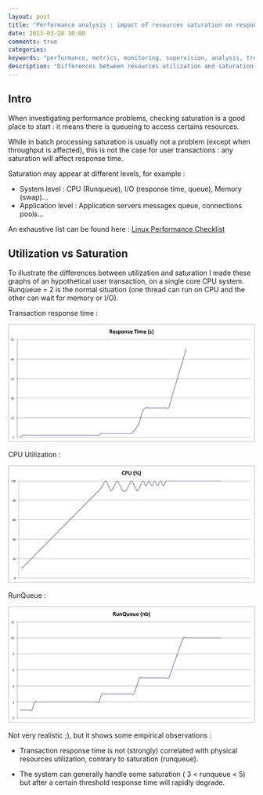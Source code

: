 ```yaml
---
layout: post
title: "Performance analysis : impact of resources saturation on response time"
date: 2013-03-28 10:00
comments: true
categories: 
keywords: "performance, metrics, monitoring, supervision, analysis, troubleshooting"
description: "Differences between resources utilization and saturation and impact and transactions response time"
---
```


Intro
------
When investigating performance problems, checking saturation is a good place to start : it means there is queueing to access certains resources.

While in batch processing saturation is usually not a problem (except when throughput is affected), this is not the case for user transactions : any saturation will affect response time.

Saturation may appear at different levels, for example :

- System level : CPU (Runqueue), I/O (response time, queue), Memory (swap)... 
- Application level : Application servers messages queue, connections pools...

An exhaustive list can be found here : [Linux Performance Checklist](http://dtrace.org/blogs/brendan/2012/03/07/the-use-method-linux-performance-checklist/)


Utilization vs Saturation
-------------
To illustrate the differences between utilization and saturation I made these graphs of an hypothetical user transaction, on a single core CPU system. Runqueue = 2 is the normal situation (one thread can run on CPU and the other can wait for memory or I/O).


Transaction response time :

![alt text](/images/runqueue/resptime1.png "Response Time")


CPU Utilization :

![alt text](/images/runqueue/cpupercent.png "CPU Utilization")


RunQueue :

![alt text](/images/runqueue/cpurunqueue2.png "Runqueue")


Not very realistic ;), but it shows some empirical observations :

- Transaction response time is not (strongly) correlated with physical resources utilization, contrary to saturation (runqueue).</li>

- The system can generally handle some saturation ( 3 &lt; runqueue &lt; 5) but after a certain threshold response time will rapidly degrade.</li>
